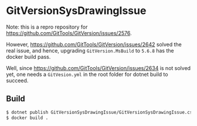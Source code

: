 # GitVersionSysDrawingIssue

Note: this is a repro repository for <https://github.com/GitTools/GitVersion/issues/2576>.

However, <https://github.com/GitTools/GitVersion/issues/2642> solved the real issue, and hence, upgrading `GitVersion.MsBuild` to `5.6.8` has the docker build pass.

Well, since <https://github.com/GitTools/GitVersion/issues/2634> is not solved yet, one needs a `GitVesion.yml` in the root folder for dotnet build to succeed.

## Build

```sh
$ dotnet publish GitVersionSysDrawingIssue/GitVersionSysDrawingIssue.csproj --configuration Release -o out/
$ docker build .
```
